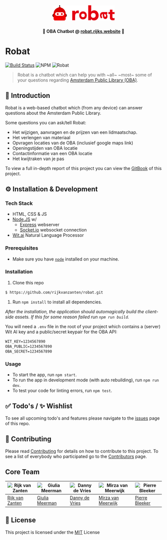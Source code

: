 <h1 align="center">
	<img width="200" src="media/robat_icon-logo.png" alt="Logo">
	<br>
</h1>

<p align="center">
	<b>🤖 OBA Chatbot @ <a href="http://robat.rijks.website">robat.rijks.website</a> 🤖</b>
</p>

# Robat
[![Build Status](https://semaphoreci.com/api/v1/rijkvanzanten/robat/branches/master/shields_badge.svg)](https://semaphoreci.com/rijkvanzanten/robat)
![NPM](https://img.shields.io/npm/v/npm.svg)
![Robat](https://img.shields.io/badge/🤖-robat-E30111.svg)


> Robat is a chatbot which can help you with ~all~ ~most~ some of your questions regarding  [Amsterdam Public Library (OBA)](http://oba.nl).

## :book: Introduction
Robat is a web-based chatbot which (from any device) can answer questions about the Amsterdam Public Library.

Some questions you can ask/tell Robat:  
* Het wijzigen, aanvragen en de prijzen van een lidmaatschap.
* Het verlengen van materiaal
* Opvragen locaties van de OBA (inclusief google maps link)
* Openingstijden van OBA locatie
* Contactinformatie van een OBA locatie
* Het kwijtraken van je pas

To view a full in-depth report of this project you can view the [GitBook](https://dandevri.gitbooks.io/oba) of this project.

## ⚙️ Installation & Development

### Tech Stack
- HTML, CSS & JS
- [Node.JS](http://nodejs.org) w/
  - [Express](https://expressjs.com) webserver
  - [Socket.io](http://socket.io) websocket connection
- [Wit.ai](http://wit.ai) Natural Language Processor

### Prerequisites
* Make sure you have [`node`](https://nodejs.org/en/) installed on your machine.

### Installation
1. Clone this repo
```bash
$ https://github.com/rijkvanzanten/robat.git
```

1. Run `npm install` to install all dependencies.

*After the installation, the application should automagically build the client-side assets. If this for some reason failed run `npm run build`.*

You will need a `.env` file in the root of your project which contains a (server) Wit AI key and a public/secret keypair for the OBA API:
```
WIT_KEY=1234567890
OBA_PUBLIC=1234567890
OBA_SECRET=1234567890
```

### Usage
* To start the app, run `npm start`.
* To run the app in development mode (with auto rebuilding), run `npm run dev`.
* To test your code for linting errors, run `npm test`.

## :white_check_mark: Todo's /  :sparkles: Wishlist
To see all upcoming todo's and features please navigate to the [issues](https://github.com/rijkvanzanten/robat/issues) page of this repo.

## :page_facing_up: Contributing
Please read [Contributing](CONTRIBUTING.md) for details on how to contribute to this project.
To see a list of everybody who participated go to the [Contributors](https://github.com/rijkvanzanten/robat/graphs/contributors) page.

## Core Team
![Rijk van Zanten](https://avatars0.githubusercontent.com/u/9141017?v=3&s=460) | ![Giulia Meerman](https://avatars0.githubusercontent.com/u/14131081?v=3&s=460) | ![Danny de Vries](https://avatars1.githubusercontent.com/u/22084444?v=3&s=460) | ![Mirza van Meerwijk](https://avatars2.githubusercontent.com/u/12242967?v=3&s=460) | ![Pierre Bleeker](https://avatars0.githubusercontent.com/u/12711649?v=3&s=460)
---|---|---|---|---
[Rijk van Zanten](https://github.com/rijkvanzanten) | [Giulia Meerman](https://github.com/GiuliaM) | [Danny de Vries](https://github.com/dandevri) | [Mirza van Meerwijk](https://github.com/Mimaaa) | [Pierre Bleeker](https://github.com/pierman1)

## 📃 License
This project is licensed under the [MIT](LICENSE) License
